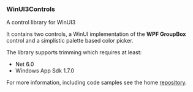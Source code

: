 ### WinUI3Controls

A control library for WinUI3

It contains two controls, a WinUI implementation of the **WPF GroupBox** control and a simplistic palette based color picker.

The library supports trimming which requires at least:

- Net 6.0
- Windows App Sdk 1.7.0

For more information, including code samples see the home [repository](https://github.com/DHancock/WinUI3Controls/tree/main).
